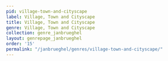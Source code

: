 ```yaml
---
pid: village-town-and-cityscape
label: Village, Town and Cityscape
title: Village, Town and Cityscape
genre: Village, Town and Cityscape
collection: genre_janbrueghel
layout: genrepage_janbrueghel
order: '15'
permalink: "/janbrueghel/genres/village-town-and-cityscape/"
---
```

